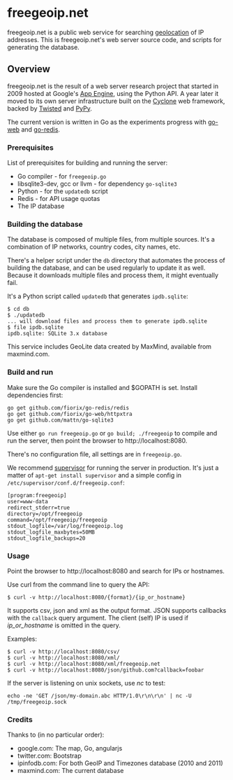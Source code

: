 # freegeoip.net

freegeoip.net is a public web service for searching
[geolocation](http://en.wikipedia.org/wiki/Geolocation) of IP addresses.
This is freegeoip.net's web server source code, and scripts for generating the
database.

## Overview

freegeoip.net is the result of a web server research project that started in
2009 hosted at Google's [App Engine](http://en.wikipedia.org/wiki/Geolocation),
using the Python API.
A year later it moved to its own server infrastructure built on the
[Cyclone](http://cyclone.io) web framework, backed by
[Twisted](http://twistedmatrix.com) and [PyPy](http://pypy.org).

The current version is written in Go as the experiments progress with
[go-web](https://github.com/fiorix/go-web) and
[go-redis](https://github.com/fiorix/go-redis).

### Prerequisites

List of prerequisites for building and running the server:

- Go compiler - for ``freegeoip.go``
- libsqlite3-dev, gcc or llvm - for dependency ``go-sqlite3``
- Python - for the ``updatedb`` script
- Redis - for API usage quotas
- The IP database

### Building the database

The database is composed of multiple files, from multiple sources. It's a
combination of IP networks, country codes, city names, etc.

There's a helper script under the ``db`` directory that automates the process
of building the database, and can be used regularly to update it as well.
Because it downloads multiple files and process them, it might eventually fail.

It's a Python script called ``updatedb`` that generates ``ipdb.sqlite``:

	$ cd db
	$ ./updatedb
	... will download files and process them to generate ipdb.sqlite
	$ file ipdb.sqlite
	ipdb.sqlite: SQLite 3.x database

This service includes GeoLite data created by MaxMind, available from
maxmind.com.

### Build and run

Make sure the Go compiler is installed and $GOPATH is set. Install
dependencies first:

	go get github.com/fiorix/go-redis/redis
	go get github.com/fiorix/go-web/httpxtra
	go get github.com/mattn/go-sqlite3

Use either ``go run freegeoip.go`` or ``go build; ./freegeoip`` to compile and
run the server, then point the browser to http://localhost:8080.

There's no configuration file, all settings are in ``freegeoip.go``.

We recommend [supervisor](http://supervisord.org) for running the server in
production. It's just a matter of ``apt-get install supervisor`` and
a simple config in ``/etc/supervisor/conf.d/freegeoip.conf``:

	[program:freegeoip]
	user=www-data
	redirect_stderr=true
	directory=/opt/freegeoip
	command=/opt/freegeoip/freegeoip
	stdout_logfile=/var/log/freegeoip.log
	stdout_logfile_maxbytes=50MB
	stdout_logfile_backups=20

### Usage

Point the browser to http://localhost:8080 and search for IPs or hostnames.

Use curl from the command line to query the API:

	$ curl -v http://localhost:8080/{format}/{ip_or_hostname}

It supports csv, json and xml as the output format. JSON supports callbacks
with the ``callback`` query argument. The client (self) IP is used if
*ip_or_hostname* is omitted in the query.

Examples:

	$ curl -v http://localhost:8080/csv/
	$ curl -v http://localhost:8080/xml/
	$ curl -v http://localhost:8080/xml/freegeoip.net
	$ curl -v http://localhost:8080/json/github.com?callback=foobar

If the server is listening on unix sockets, use *nc* to test:

	echo -ne 'GET /json/my-domain.abc HTTP/1.0\r\n\r\n' | nc -U /tmp/freegeoip.sock

### Credits

Thanks to (in no particular order):

- google.com: The map, Go, angularjs
- twitter.com: Bootstrap
- ipinfodb.com: For both GeoIP and Timezones database (2010 and 2011)
- maxmind.com: The current database

